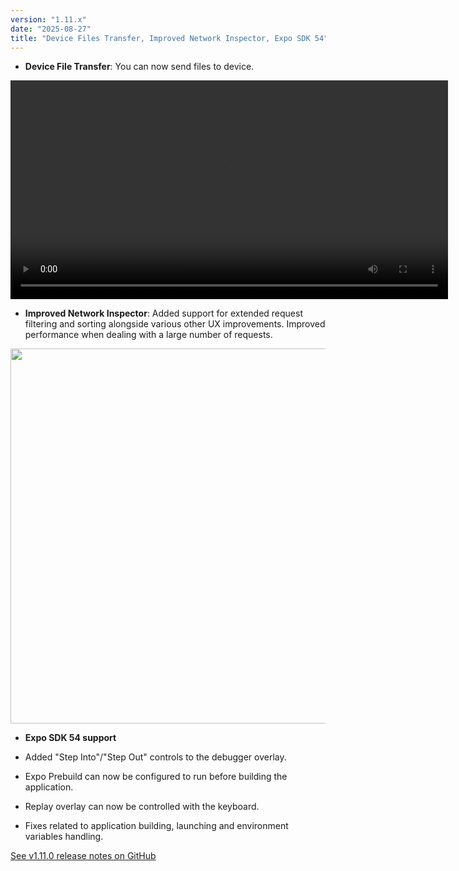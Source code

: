 ```yaml
---
version: "1.11.x"
date: "2025-08-27"
title: "Device Files Transfer, Improved Network Inspector, Expo SDK 54"
---
```


- **Device File Transfer**: You can now send files to device.

<video autoPlay loop width="700" controls className="shadow-image changelog-item">
  <source src="/video/ide_send_files.mp4" type="video/mp4" />
</video>

- **Improved Network Inspector**: Added support for extended request filtering and sorting alongside various other UX improvements. Improved performance when dealing with a large number of requests.

<img
  width="600"
  src="/img/docs/ide_network_inspector_filter.png"
  className="shadow-image changelog-item"
/>

- **Expo SDK 54 support**

- Added "Step Into"/"Step Out" controls to the debugger overlay.

- Expo Prebuild can now be configured to run before building the application.

- Replay overlay can now be controlled with the keyboard.

- Fixes related to application building, launching and environment variables handling.

<a href="https://github.com/software-mansion/radon-ide/releases/tag/v1.11.0" target="_blank">See v1.11.0 release notes on GitHub</a>
